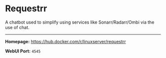# Requestrr

A chatbot used to simplify using services like Sonarr/Radarr/Ombi via the use of chat.

---

**Homepage:** https://hub.docker.com/r/linuxserver/requestrr

**WebUI Port:** `4545`